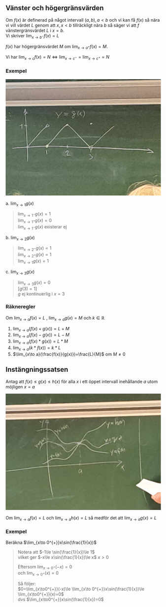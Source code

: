
## Vänster och högergränsvärden

Om $f(x)$ är definerad på något intervall $(a,b), a<b$ och vi kan få $f(x)$ så nära vi vill värdet $L$ genom att $x, x<b$ tillräckligt nära $b$ så säger vi att $f$ vänstergränsvärdet $L$ i $x=b$.  
Vi skriver $\lim_{x\to b^{-}} f(x)=L$  

$f(x)$ har högergränsvärdet $M$ om $\lim_{x\to a^+}f(x)=M$.  

Vi har $\lim_{x\to c}f(x)=N\Leftrightarrow \lim_{x\to c^{-}}=\lim_{x\to c^{+}}=N$


### Exempel
![](/Excalidraw/20230912_131852.jpg)

a. $\lim_{x\to1}g(x)$  
> $\lim_{x\to1^{-}}g(x)=1$  
> $\lim_{x\to1^{+}}g(x)=0$  
> $\lim_{x\to1^{-}}g(x)$ existerar ej

b. $\lim_{x\to2}g(x)$  
> $\lim_{x\to2^{-}}g(x)=1$  
> $\lim_{x\to2^{+}}g(x)=1$  
> $\lim_{x\to1}g(x)=1$  

c. $\lim_{x\to3}g(x)$  
> $\lim_{x\to3}g(x)=0$  
> $[g(3)=1]$  
> $g$ ej kontinuerlig i $x=3$  


### Räkneregler

Om $\lim_{x\to a}f(x)=L$ , $\lim_{x\to a}g(x)=M$  och $k\in \mathbb{R}$  

1. $\lim_{x\to a}(f(x)+g(x))=L+M$  
2. $\lim_{x\to a}(f(x)-g(x))=L-M$  
3. $\lim_{x\to a}(f(x)*g(x))=L*M$  
4. $\lim_{x\to a}(k*f(x))=k*L$  
5. $\lim_{x\to a}(\frac{f(x)}{g(x)})=\frac{L}{M}$ om $M\ne0$  

## Instängningssatsen

Antag att $f(x)\le g(x)\le h(x)$ för alla $x$ i ett öppet intervall inehållande $a$ utom möjligen $x=a$  

![](/Excalidraw/20230912_133130.jpg)

Om $\lim_{x\to a}f(x)=L$ och $\lim_{x\to a}h(x)=L$ så medför det att $\lim_{x\to a}g(x)=L$  

### Exempel

Beräkna $\lim_{x\to 0^{+}}x\sin(\frac{1}{x})$  
> Notera att $-1\le \sin(\frac{1}{x})\le 1$  
> vilket ger $-x\le x\sin(\frac{1}{x})\le x$  $x>0$  
>   
> Eftersom $\lim_{x\to 0^{+}}(-x)=0$  
> och $\lim_{x\to 0^{+}}(x)=0$  
>   
> Så följer:  
> $0=\lim_{x\to0^{+}}(-x)\le \lim_{x\to 0^{+}}x\sin(\frac{1}{x})\le \lim_{x\to0^{+}}(x)=0$  
> dvs $\lim_{x\to0^{+}}x\sin(\frac{1}{x})=0$  
> 
